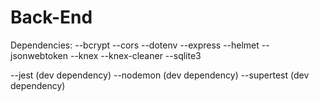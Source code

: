 # Back-End

Dependencies:
--bcrypt
--cors
--dotenv
--express
--helmet
--jsonwebtoken
--knex
--knex-cleaner
--sqlite3

--jest (dev dependency)
--nodemon (dev dependency)
--supertest (dev dependency)
